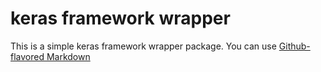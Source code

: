 # keras framework wrapper 

This is a simple keras framework wrapper package. You can use
[Github-flavored Markdown](https://gitlab.com/hebinhao1993/kfw)
